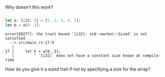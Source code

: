 

Why doesn't this work?

```rust

let a: [i32; 5] = [1, 2, 3, 4, 5];
let b = a[0..3];

```

```
error[E0277]: the trait bound `[i32]: std::marker::Sized` is not satisfied
  --> src/main.rs:17:9
   |
17 |     let b = a[0..3];
   |         ^ `[i32]` does not have a constant size known at compile-time
```

How do you give it a sized trait if not by specifying a size for the array?

